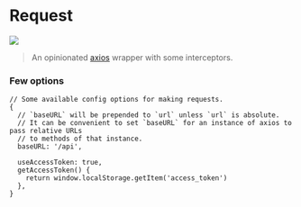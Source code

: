 # Request

[![](https://img.shields.io/badge/version-v0.1.2-brightgreen.svg)]()

> An opinionated [axios](https://github.com/axios/axios) wrapper with some interceptors.

### Few options

```
// Some available config options for making requests.
{
  // `baseURL` will be prepended to `url` unless `url` is absolute.
  // It can be convenient to set `baseURL` for an instance of axios to pass relative URLs
  // to methods of that instance.
  baseURL: '/api',

  useAccessToken: true,
  getAccessToken() {
    return window.localStorage.getItem('access_token')
  },
}
```
